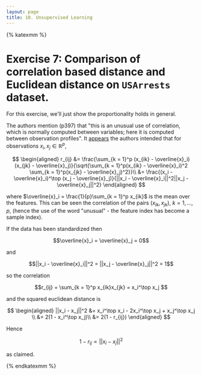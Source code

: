 ```yaml
---
layout: page
title: 10. Unsupervised Learning
---
```


{% katexmm %}

# Exercise 7: Comparison of correlation based distance and Euclidean distance on `USArrests` dataset.

For this exercise, we'll just show the proportionality holds in general.

The authors mention (p397) that "this is an unusual use of correlation, which is normally computed between variables; here it is computed between observation profiles". It [appears](https://www.datanovia.com/en/lessons/clustering-distance-measures/) the authors intended that for observations $x_i, x_j \in \mathbb{R}^p$, 

$$
\begin{aligned}
r_{ij} &= \frac{\sum_{k = 1}^p (x_{ik} - \overline{x}_i)(x_{jk} - \overline{x}_j)}{\sqrt{\sum_{k = 1}^p(x_{ik} - \overline{x}_i)^2 \sum_{k = 1}^p(x_{jk} - \overline{x}_j)^2}}\\
&= \frac{(x_i - \overline{x}_i)^\top (x_j - \overline{x}_j)}{||x_i - \overline{x}_i||^2||x_j - \overline{x}_j||^2}
\end{aligned}
$$

where $\overline{x}_i = \frac{1}{p}\sum_{k = 1}^p x_{ik}$ is the mean over the features. This can be seen the correlation of the pairs $(x_{ik}, x_{jk})$, $k = 1, \dots, p$, (hence the use of the word "unusual" - the feature index has become a sample index).

If the data has been standardized then 

$$\overline{x}_i = \overline{x}_j = 0$$

and 

$$||x_i - \overline{x}_i||^2 = ||x_j - \overline{x}_j||^2 = 1$$

so the correlation

$$r_{ij} = \sum_{k = 1}^p x_{ik}x_{jk} = x_i^\top x_j $$

and the squared euclidean distance is

$$
\begin{aligned}
||x_i - x_j||^2 &= x_i^\top x_i - 2x_i^\top x_j + x_j^\top x_j \\
&= 2(1 - x_i^\top x_j)\\
&= 2(1 - r_{ij})
\end{aligned}
$$

Hence

$$1 - r_{ij} \propto ||x_i - x_j||^2$$

as claimed.

{% endkatexmm %}